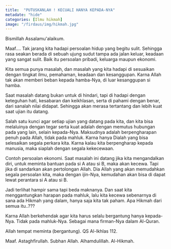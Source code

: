 ```yaml
---
title:  "PUTUSKANLAH ! KECUALI HANYA KEPADA-NYA"
metadate: "hide"
categories: [Ilmu hikmah]
image: "/firdaus/img/hikmah.jpg"
---
```




Bismillah
Assalamu'alaikum.

Maaf....
Tak jarang kita hadapi persoalan hidup yang begitu sulit. Sehingga rasa seakan berada di sebuah ujung sudut tampa ada jalan keluar, keadaan yang sangat sulit.
Baik itu persoalan pribadi, keluarga maupun ekonomi.

Kita semua punya masalah, dan masalah yang kita hadapi di sesuaikan dengan tingkat ilmu, pemahaman, keadaan dan kesanggupan. Karna Allah tak akan memberi beban kepada hamba-Nya, di luar kesanggupan si hamba.

Saat masalah datang bukan untuk di hindari, tapi di hadapi dengan keteguhan hati, kesabaran dan keikhlasan, serta di pahami dengan benar, dari sanalah nilai didapat. Sehingga akan merasa tertantang dan lebih kuat saat ujian itu datang.

Salah satu kunci agar setiap ujian yang datang pada kita, dan kita bisa melaluinya dengan tegar serta kuat adalah dengan memutus hubungan pada yang lain, selain kepada-Nya. Maksudnya adalah berpengharapan penuh pada Allah, tidak pada mahluk.
Karna hanya Dialah yang bisa selesaikan segala perkara kita.
Karna kalau kita berpengharap kepada manusia, maka siaplah dengan segala kekecewaan.

Contoh persoalan ekonomi.
Saat masalah ini datang jika kita mengandalkan diri, untuk meminta bantuan pada si A atau si B, maka akan kecewa.
Tapi jika di sandarkan akan pertolongan Allah. Dia Allah yang akan memudahkan segala persoalan kita, maka dengan ijin-Nya, kemudahan akan bisa di dapat lewat perantara si A atau si B.

Jadi terlihat hampir sama tapi beda maknanya. Dan saat kita menggantungkan harapan pada mahluk, lalu kita kecewa sebenarnya di sana ada Hikmah yang dalam, hanya saja kita tak paham.
Apa Hikmah dari semua itu..???

Karna Allah berkehendak agar kita harus selalu bergantung hanya kepada-Nya. Tidak pada mahluk-Nya. Sebagai mana firman-Nya dalam Al-Quran.

Allah tempat meminta (bergantung). QS Al-Ikhlas 112.

Maaf. Astaghfirullah.
Subhan Allah. Alhamdulillah. Al-Hikmah.


